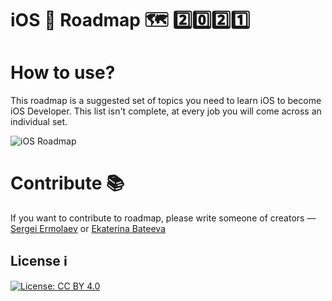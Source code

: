# iOS 📱 Roadmap 🗺 2️⃣0️⃣2️⃣1️⃣

# How to use?
This roadmap is a suggested set of topics you need to learn iOS to become iOS Developer. This list isn't complete, at every job you will come across an individual set. 

![iOS Roadmap](https://miro.com/app/board/o9J_lr0AIWw=/)

# Contribute 📚

If you want to contribute to roadmap, please write someone of creators — [Sergei Ermolaev](http://t.me/ermolnik) or [Ekaterina Bateeva](https://t.me/Neifmetus)

## License ℹ️

[![License: CC BY 4.0](https://img.shields.io/badge/License-CC%20BY%204.0-lightgrey.svg)](https://creativecommons.org/licenses/by/4.0/)
